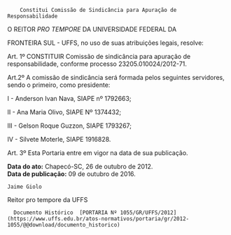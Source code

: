         Constitui Comissão de Sindicância para Apuração de Responsabilidade  

O REITOR *PRO TEMPORE* DA UNIVERSIDADE FEDERAL DA

 FRONTEIRA SUL - UFFS, no uso de suas atribuições legais, resolve:

 Art. 1º CONSTITUIR Comissão de sindicância para apuração de responsabilidade, conforme processo 23205.010024/2012-71.

 Art.2º A comissão de sindicância será formada pelos seguintes servidores, sendo o primeiro, como presidente:

 I - Anderson Ivan Nava, SIAPE nº 1792663;

 II - Ana Maria Olivo, SIAPE Nº 1374432;

 III - Gelson Roque Guzzon, SIAPE 1793267;

 IV - Silvete Moterle, SIAPE 1916828.

 Art. 3º Esta Portaria entre em vigor na data de sua publicação.

  

   **Data do ato:** Chapecó-SC, 26 de outubro de 2012.   
 **Data de publicação:**  09 de outubro de 2016. 

    Jaime Giolo   
 Reitor pro tempore da UFFS 

      Documento Histórico  [PORTARIA Nº 1055/GR/UFFS/2012](https://www.uffs.edu.br/atos-normativos/portaria/gr/2012-1055/@@download/documento_historico)     
      